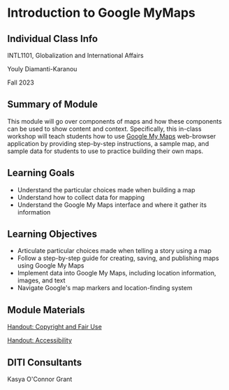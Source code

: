 <h1>Introduction to Google MyMaps</h1>
<h2>Individual Class Info</h2>

INTL1101, Globalization and International Affairs

Youly Diamanti-Karanou

Fall 2023

<h2>Summary of Module</h2>


This module will go over components of maps and how these components can be used to show content and context. Specifically, this in-class workshop will teach students how to use [Google My Maps](https://google.com/mymaps/) web-browser application by providing step-by-step instructions, a sample map, and sample data for students to use to practice building their own maps.

<h2>Learning Goals</h2>

* Understand the particular choices made when building a map
* Understand how to collect data for mapping
* Understand the Google My Maps interface and where it gather its information

<h2>Learning Objectives</h2>

* Articulate particular choices made when telling a story using a map
* Follow a step-by-step guide for creating, saving, and publishing maps using Google My Maps
* Implement data into Google My Maps, including location information, images, and text
* Navigate Google's map markers and location-finding system

<h2>Module Materials</h2>

[Google My Maps Slides]: (https://github.com/NULabNortheastern/digitalassignmentshowcase/blob/main/mapping/fa23-diamantikaranou-intl1101-googlemymaps/googlemymaps-slides.pdf)

[Handout: Copyright and Fair Use](https://github.com/NULabNortheastern/digitalassignmentshowcase/blob/main/handouts/Copyright-Fair-Use.pdf)

[Handout: Accessibility](https://github.com/NULabNortheastern/digitalassignmentshowcase/blob/main/handouts/Accessibility.pdf)

<h2>DITI Consultants</h2>

Kasya O'Connor Grant




